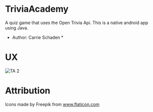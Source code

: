 # TriviaAcademy
A quiz game that uses the Open Trivia Api. This is a native android app using Java. 

* Author: Carrie Schaden *

# UX
![TA 2](https://user-images.githubusercontent.com/8409484/59615241-07847380-90d7-11e9-89d9-c2da976642af.png)

# Attribution
Icons made by Freepik from www.flaticon.com

